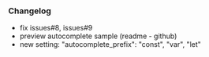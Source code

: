 ### Changelog
- fix issues#8, issues#9
- preview autocomplete sample (readme - github)
- new setting: "autocomplete_prefix": "const", "var", "let"